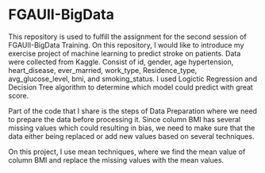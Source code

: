 # FGAUII-BigData
This repository is used to fulfill the assignment for the second session of FGAUII-BigData Training.
On this repository, I would like to introduce my exercise project of machine learning to predict stroke on patients.
Data were collected from Kaggle. Consist of id, gender, age	hypertension,	heart_disease,	ever_married,	work_type,	Residence_type,	avg_glucose_level,	bmi, and	smoking_status.
I used Logictic Regression and Decision Tree algorithm to determine which model could predict with great score.

Part of the code that I share is the steps of Data Preparation where we need to prepare the data before processing it.
Since column BMI has several missing values which could resulting in bias, we need to make sure that the data either being replaced or add new values based on several techniques.

On this project, I use mean techniques, where we find the mean value of column BMI and replace the missing values with the mean values.
